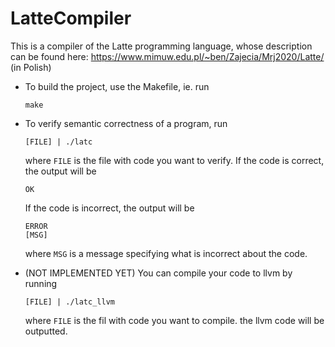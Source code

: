 # LatteCompiler

This is a compiler of the Latte programming language, whose description can be 
found here: https://www.mimuw.edu.pl/~ben/Zajecia/Mrj2020/Latte/
(in Polish)

- To build the project, use the Makefile, ie. run
  ```
  make
  ```

- To verify semantic correctness of a program, run
  ```
  [FILE] | ./latc
  ```
  where `FILE` is the file with code you want to verify.
  If the code is correct, the output will be
  ```
  OK
  ```
  If the code is incorrect, the output will be
  ```
  ERROR
  [MSG]
  ```
  where `MSG` is a message specifying what is incorrect about the code.



- (NOT IMPLEMENTED YET)
  You can compile your code to llvm by running
  ```
  [FILE] | ./latc_llvm
  ```
  where `FILE` is the fil with code you want to compile.
  the llvm code will be outputted.

